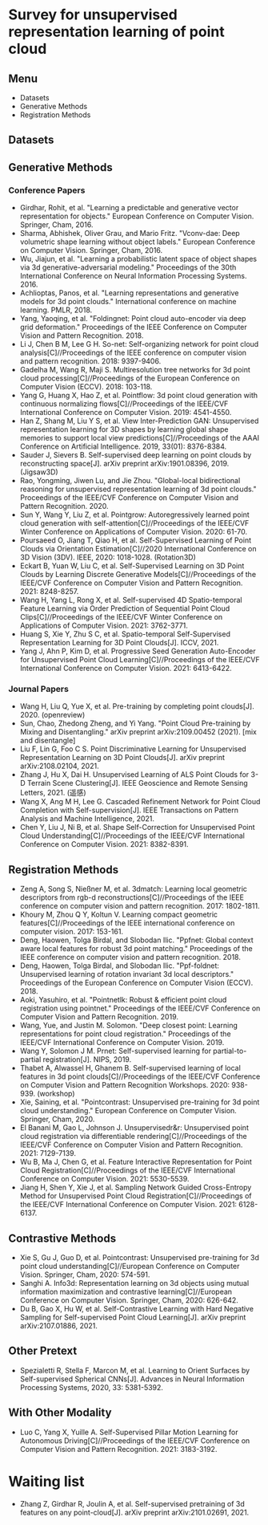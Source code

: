 # Survey for unsupervised representation learning of point cloud
## Menu
- Datasets
- Generative Methods
- Registration Methods
## Datasets
## Generative Methods
### Conference Papers
- Girdhar, Rohit, et al. "Learning a predictable and generative vector representation for objects." European Conference on Computer Vision. Springer, Cham, 2016.
- Sharma, Abhishek, Oliver Grau, and Mario Fritz. "Vconv-dae: Deep volumetric shape learning without object labels." European Conference on Computer Vision. Springer, Cham, 2016.
- Wu, Jiajun, et al. "Learning a probabilistic latent space of object shapes via 3d generative-adversarial modeling." Proceedings of the 30th International Conference on Neural Information Processing Systems. 2016.
- Achlioptas, Panos, et al. "Learning representations and generative models for 3d point clouds." International conference on machine learning. PMLR, 2018.
- Yang, Yaoqing, et al. "Foldingnet: Point cloud auto-encoder via deep grid deformation." Proceedings of the IEEE Conference on Computer Vision and Pattern Recognition. 2018.
- Li J, Chen B M, Lee G H. So-net: Self-organizing network for point cloud analysis[C]//Proceedings of the IEEE conference on computer vision and pattern recognition. 2018: 9397-9406.
- Gadelha M, Wang R, Maji S. Multiresolution tree networks for 3d point cloud processing[C]//Proceedings of the European Conference on Computer Vision (ECCV). 2018: 103-118.
- Yang G, Huang X, Hao Z, et al. Pointflow: 3d point cloud generation with continuous normalizing flows[C]//Proceedings of the IEEE/CVF International Conference on Computer Vision. 2019: 4541-4550.
- Han Z, Shang M, Liu Y S, et al. View Inter-Prediction GAN: Unsupervised representation learning for 3D shapes by learning global shape memories to support local view predictions[C]//Proceedings of the AAAI Conference on Artificial Intelligence. 2019, 33(01): 8376-8384.
- Sauder J, Sievers B. Self-supervised deep learning on point clouds by reconstructing space[J]. arXiv preprint arXiv:1901.08396, 2019. (Jigsaw3D)
- Rao, Yongming, Jiwen Lu, and Jie Zhou. "Global-local bidirectional reasoning for unsupervised representation learning of 3d point clouds." Proceedings of the IEEE/CVF Conference on Computer Vision and Pattern Recognition. 2020.
- Sun Y, Wang Y, Liu Z, et al. Pointgrow: Autoregressively learned point cloud generation with self-attention[C]//Proceedings of the IEEE/CVF Winter Conference on Applications of Computer Vision. 2020: 61-70.
- Poursaeed O, Jiang T, Qiao H, et al. Self-Supervised Learning of Point Clouds via Orientation Estimation[C]//2020 International Conference on 3D Vision (3DV). IEEE, 2020: 1018-1028. (Rotation3D)
- Eckart B, Yuan W, Liu C, et al. Self-Supervised Learning on 3D Point Clouds by Learning Discrete Generative Models[C]//Proceedings of the IEEE/CVF Conference on Computer Vision and Pattern Recognition. 2021: 8248-8257.
- Wang H, Yang L, Rong X, et al. Self-supervised 4D Spatio-temporal Feature Learning via Order Prediction of Sequential Point Cloud Clips[C]//Proceedings of the IEEE/CVF Winter Conference on Applications of Computer Vision. 2021: 3762-3771.
- Huang S, Xie Y, Zhu S C, et al. Spatio-temporal Self-Supervised Representation Learning for 3D Point Clouds[J]. ICCV, 2021.
- Yang J, Ahn P, Kim D, et al. Progressive Seed Generation Auto-Encoder for Unsupervised Point Cloud Learning[C]//Proceedings of the IEEE/CVF International Conference on Computer Vision. 2021: 6413-6422.
### Journal Papers
- Wang H, Liu Q, Yue X, et al. Pre-training by completing point clouds[J]. 2020. (openreview)
- Sun, Chao, Zhedong Zheng, and Yi Yang. "Point Cloud Pre-training by Mixing and Disentangling." arXiv preprint arXiv:2109.00452 (2021). [mix and disentangle]
- Liu F, Lin G, Foo C S. Point Discriminative Learning for Unsupervised Representation Learning on 3D Point Clouds[J]. arXiv preprint arXiv:2108.02104, 2021.
- Zhang J, Hu X, Dai H. Unsupervised Learning of ALS Point Clouds for 3-D Terrain Scene Clustering[J]. IEEE Geoscience and Remote Sensing Letters, 2021. (遥感)
- Wang X, Ang M H, Lee G. Cascaded Refinement Network for Point Cloud Completion with Self-supervision[J]. IEEE Transactions on Pattern Analysis and Machine Intelligence, 2021.
- Chen Y, Liu J, Ni B, et al. Shape Self-Correction for Unsupervised Point Cloud Understanding[C]//Proceedings of the IEEE/CVF International Conference on Computer Vision. 2021: 8382-8391.

## Registration Methods
- Zeng A, Song S, Nießner M, et al. 3dmatch: Learning local geometric descriptors from rgb-d reconstructions[C]//Proceedings of the IEEE conference on computer vision and pattern recognition. 2017: 1802-1811.
- Khoury M, Zhou Q Y, Koltun V. Learning compact geometric features[C]//Proceedings of the IEEE international conference on computer vision. 2017: 153-161.
- Deng, Haowen, Tolga Birdal, and Slobodan Ilic. "Ppfnet: Global context aware local features for robust 3d point matching." Proceedings of the IEEE conference on computer vision and pattern recognition. 2018.
- Deng, Haowen, Tolga Birdal, and Slobodan Ilic. "Ppf-foldnet: Unsupervised learning of rotation invariant 3d local descriptors." Proceedings of the European Conference on Computer Vision (ECCV). 2018.
- Aoki, Yasuhiro, et al. "Pointnetlk: Robust & efficient point cloud registration using pointnet." Proceedings of the IEEE/CVF Conference on Computer Vision and Pattern Recognition. 2019.
- Wang, Yue, and Justin M. Solomon. "Deep closest point: Learning representations for point cloud registration." Proceedings of the IEEE/CVF International Conference on Computer Vision. 2019.
- Wang Y, Solomon J M. Prnet: Self-supervised learning for partial-to-partial registration[J]. NIPS, 2019.
- Thabet A, Alwassel H, Ghanem B. Self-supervised learning of local features in 3d point clouds[C]//Proceedings of the IEEE/CVF Conference on Computer Vision and Pattern Recognition Workshops. 2020: 938-939. (workshop)
- Xie, Saining, et al. "Pointcontrast: Unsupervised pre-training for 3d point cloud understanding." European Conference on Computer Vision. Springer, Cham, 2020.
- El Banani M, Gao L, Johnson J. Unsupervisedr&r: Unsupervised point cloud registration via differentiable rendering[C]//Proceedings of the IEEE/CVF Conference on Computer Vision and Pattern Recognition. 2021: 7129-7139.
- Wu B, Ma J, Chen G, et al. Feature Interactive Representation for Point Cloud Registration[C]//Proceedings of the IEEE/CVF International Conference on Computer Vision. 2021: 5530-5539.
- Jiang H, Shen Y, Xie J, et al. Sampling Network Guided Cross-Entropy Method for Unsupervised Point Cloud Registration[C]//Proceedings of the IEEE/CVF International Conference on Computer Vision. 2021: 6128-6137.

## Contrastive Methods
- Xie S, Gu J, Guo D, et al. Pointcontrast: Unsupervised pre-training for 3d point cloud understanding[C]//European Conference on Computer Vision. Springer, Cham, 2020: 574-591.
- Sanghi A. Info3d: Representation learning on 3d objects using mutual information maximization and contrastive learning[C]//European Conference on Computer Vision. Springer, Cham, 2020: 626-642.
- Du B, Gao X, Hu W, et al. Self-Contrastive Learning with Hard Negative Sampling for Self-supervised Point Cloud Learning[J]. arXiv preprint arXiv:2107.01886, 2021.

## Other Pretext
- Spezialetti R, Stella F, Marcon M, et al. Learning to Orient Surfaces by Self-supervised Spherical CNNs[J]. Advances in Neural Information Processing Systems, 2020, 33: 5381-5392.

## With Other Modality
- Luo C, Yang X, Yuille A. Self-Supervised Pillar Motion Learning for Autonomous Driving[C]//Proceedings of the IEEE/CVF Conference on Computer Vision and Pattern Recognition. 2021: 3183-3192.

# Waiting list
- Zhang Z, Girdhar R, Joulin A, et al. Self-supervised pretraining of 3d features on any point-cloud[J]. arXiv preprint arXiv:2101.02691, 2021.
